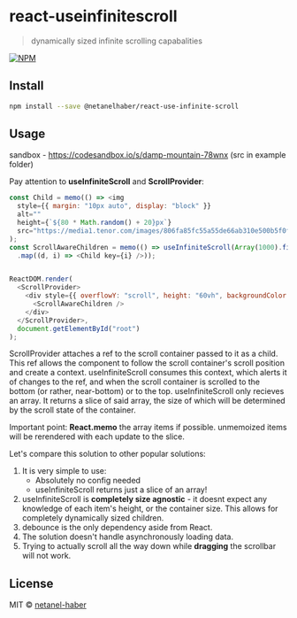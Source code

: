 # react-useinfinitescroll

> dynamically sized infinite scrolling capabalities

[![NPM](https://img.shields.io/npm/v/@netanelhaber/react-use-infinite-scroll.svg)](https://www.npmjs.com/package/@netanelhaber/react-use-infinite-scroll)

## Install

```bash
npm install --save @netanelhaber/react-use-infinite-scroll
```

## Usage

sandbox - https://codesandbox.io/s/damp-mountain-78wnx (src in example folder)

Pay attention to **useInfiniteScroll** and **ScrollProvider**:
```javascript
const Child = memo(() => <img
  style={{ margin: "10px auto", display: "block" }}
  alt=""
  height={`${80 * Math.random() + 20}px`}
  src="https://media1.tenor.com/images/806fa85fc55a55de66ab310e500b5f0f/tenor.gif?itemid=5716621" />
);
const ScrollAwareChildren = memo(() => useInfiniteScroll(Array(1000).fill(0))
  .map((d, i) => <Child key={i} />));


ReactDOM.render(
  <ScrollProvider>
    <div style={{ overflowY: "scroll", height: "60vh", backgroundColor: "beige" }}>
      <ScrollAwareChildren />
    </div>
  </ScrollProvider>,
  document.getElementById("root")
);
```
ScrollProvider attaches a ref to the scroll container passed to it as a child.
This ref allows the component to follow the scroll container's scroll position and create a context.
useInfiniteScroll consumes this context, which alerts it of changes to the ref, and when the scroll container is scrolled to the bottom (or rather, near-bottom) or to the top.
useInfiniteScroll only recieves an array.  It returns a slice of said array, the size of which will be determined by the scroll state of the container.

Important point: **React.memo** the array items if possible. unmemoized items will be rerendered with each update to the slice.

Let's compare this solution to other popular solutions:
1. It is very simple to use:
    -  Absolutely no config needed
    -  useInfiniteScroll returns just a slice of an array!
2. useInfiniteScroll is **completely size agnostic** - it doesnt expect any knowledge of each item's height, or the container size. This allows for completely dynamically sized children.
3. debounce is the only dependency aside from React.
4. The solution doesn't handle asynchronously loading data.
5.  Trying to actually scroll all the way down while **dragging** the scrollbar will not work.

## License

MIT © [netanel-haber](https://github.com/netanel-haber)
